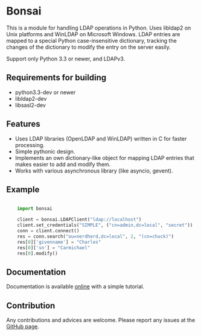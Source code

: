 Bonsai
======

This is a module for handling LDAP operations in Python. Uses libldap2 on Unix platforms and WinLDAP 
on Microsoft Windows. LDAP entries are mapped to a special Python case-insensitive dictionary,
tracking the changes of the dictionary to modify the entry on the server easily.

Support only Python 3.3 or newer, and LDAPv3. 

Requirements for building
-------------------------

- python3.3-dev or newer
- libldap2-dev
- libsasl2-dev


Features
--------

* Uses LDAP libraries (OpenLDAP and WinLDAP) written in C for faster processing.
* Simple pythonic design.
* Implements an own dictionary-like object for mapping LDAP entries that makes easier to add and modify them.
* Works with various asynchronous library (like asyncio, gevent).

Example
-------

```python

    import bonsai

    client = bonsai.LDAPClient("ldap://localhost")
    client.set_credentials("SIMPLE", ("cn=admin,dc=local", "secret"))
    conn = client.connect()
    res = conn.search("ou=nerdherd,dc=local", 2, "(cn=chuck)")
    res[0]['givenname'] = "Charles"
    res[0]['sn'] = "Carmichael"
    res[0].modify()

```

Documentation
-------------

Documentation is available [online](http://bonsai.readthedocs.org/en/latest/) with a simple tutorial.


Contribution
------------

Any contributions and advices are welcome. Please report any issues at the [GitHub page](https://github.com/Noirello/bonsai/issues).
